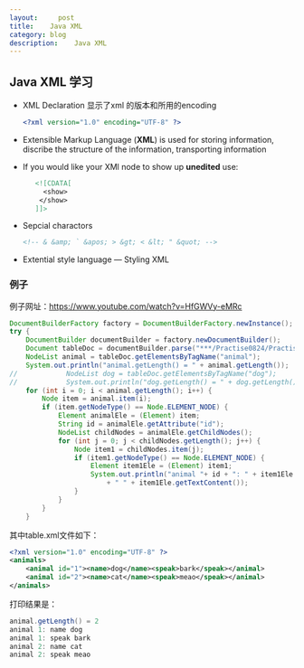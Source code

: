 ```yaml
---
layout:     post
title:    Java XML
category: blog
description:	Java XML
---
```

## Java XML 学习

- XML Declaration 显示了xml 的版本和所用的encoding

  ```xml
  <?xml version="1.0" encoding="UTF-8" ?>
  ```

- Extensible Markup Language (**XML**) is used for storing information, discribe the structure of the information, transporting information

- If you would like your XMl node to show up **unedited** use:

  ```xml
     <![CDATA[
       <show>
      </show>
     ]]>
  ```

- Sepcial charactors 

  ```xml
  <!-- & &amp; ` &apos; > &gt; < &lt; " &quot; -->
  ```

- Extential style language — Styling XML

### 例子

例子网址：https://www.youtube.com/watch?v=HfGWVy-eMRc

```java
DocumentBuilderFactory factory = DocumentBuilderFactory.newInstance();
try {
    DocumentBuilder documentBuilder = factory.newDocumentBuilder();
    Document tableDoc = documentBuilder.parse("***/Practise0824/PractiseTest/src/JavaXML/Example/table.xml");
    NodeList animal = tableDoc.getElementsByTagName("animal");
    System.out.println("animal.getLength() = " + animal.getLength());
//            NodeList dog = tableDoc.getElementsByTagName("dog");
//            System.out.println("dog.getLength() = " + dog.getLength());
    for (int i = 0; i < animal.getLength(); i++) {
        Node item = animal.item(i);
        if (item.getNodeType() == Node.ELEMENT_NODE) {
            Element animalEle = (Element) item;
            String id = animalEle.getAttribute("id");
            NodeList childNodes = animalEle.getChildNodes();
            for (int j = 0; j < childNodes.getLength(); j++) {
                Node item1 = childNodes.item(j);
                if (item1.getNodeType() == Node.ELEMENT_NODE) {
                    Element item1Ele = (Element) item1;
                    System.out.println("animal "+ id + ": " + item1Ele.getTagName()
                        + " " + item1Ele.getTextContent());
                }
            }
        }
    }
```

其中table.xml文件如下：

```xml
<?xml version="1.0" encoding="UTF-8" ?>
<animals>
    <animal id="1"><name>dog</name><speak>bark</speak></animal>
    <animal id="2"><name>cat</name><speak>meao</speak></animal>
</animals>
```

打印结果是：

```java
animal.getLength() = 2
animal 1: name dog
animal 1: speak bark
animal 2: name cat
animal 2: speak meao
```





